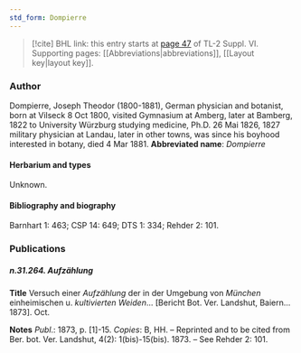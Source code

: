 ```yaml
---
std_form: Dompierre
---
```


> [!cite] BHL link: this entry starts at [page 47](https://www.biodiversitylibrary.org/page/33260035) of TL-2 Suppl. VI.
> Supporting pages: [[Abbreviations|abbreviations]], [[Layout key|layout key]].

### Author

Dompierre, Joseph Theodor (1800-1881), German physician and botanist, born at Vilseck 8 Oct 1800, visited Gymnasium at Amberg, later at Bamberg, 1822 to University Würzburg studying medicine, Ph.D. 26 Mai 1826, 1827 military physician at Landau, later in other towns, was since his boyhood interested in botany, died 4 Mar 1881. 
**Abbreviated name**: *Dompierre*

#### Herbarium and types

Unknown.

#### Bibliography and biography

Barnhart 1: 463; CSP 14: 649; DTS 1: 334; Rehder 2: 101.

### Publications

##### n.31.264. Aufzählung

**Title**
Versuch einer *Aufzählung* der in der Umgebung von *München* einheimischen u. *kultivierten Weiden*... \[Bericht Bot. Ver. Landshut, Baiern... 1873\]. Oct.

**Notes**
*Publ*.: 1873, p. \[1\]-15. *Copies*: B, HH. – Reprinted and to be cited from Ber. bot. Ver. Landshut, 4(2): 1(bis)-15(bis). 1873. – See Rehder 2: 101.

